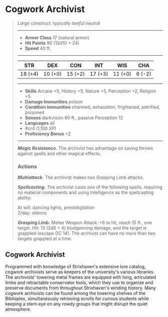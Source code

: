 # Cogwork Archivist
>*Large construct, typically lawful neutral*
>___
>- **Armor Class** 17 (natural armor)
>- **Hit Points** 90 (12d10 + 24)
>- **Speed** 40 ft.
>___
>|STR|DEX|CON|INT|WIS|CHA|
>|:---:|:---:|:---:|:---:|:---:|:---:|
>|18 (+4)|10 (+0)|15 (+2)|17 (+3)|11 (+0)|6 (-2)|
>___
>- **Skills** Arcana +5, History +5, Nature +5, Perception +2, Religion +5
>- **Damage Immunities** poison
>- **Condition Immunities** charmed, exhaustion, frightened, petrified, poisoned
>- **Senses** darkvision 60 ft., passive Perception 12
>- **Languages** all
>- #cr4 (1,100 XP)
>- **Proficiency Bonus** +2
>___
>***Magic Resistance.*** The archivist has advantage on saving throws against spells and other magical effects.  
>
>### Actions
>***Multiattack.*** The archivist makes two Grasping Limb attacks.  
>
>***Spellcasting.*** The archivist casts one of the following spells, requiring no material components and using Intelligence as the spellcasting ability:  
>
>At will: dancing lights, prestidigitation  
>2/day: silence  
>
>
>***Grasping Limb.*** Melee Weapon Attack: +6 to hit, reach 15 ft., one target. Hit: 13 (2d8 + 4) bludgeoning damage, and the target is grappled (escape DC 14). The archivist can have no more than two targets grappled at a time.

## Cogwork Archivist

Programmed with knowledge of Strixhaven's extensive lore catalog, cogwork archivists serve as keepers of the university's various libraries. The archivists' towering metal frames are equipped with long, articulated limbs and retractable conservator tools, which they use to organize and preserve documents from throughout Strixhaven's winding history. Many cogwork archivists can be found among the towering shelves of the Biblioplex, simultaneously retrieving scrolls for curious students while keeping a stern eye on any rowdy groups that might disrupt the quiet atmosphere.